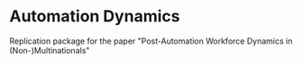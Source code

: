 # Automation Dynamics
 Replication package for the paper "Post-Automation Workforce Dynamics in (Non-)Multinationals"
